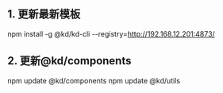 ## 1. 更新最新模板
npm install -g @kd/kd-cli --registry=http://192.168.12.201:4873/

## 2. 更新@kd/components
npm update @kd/components
npm update @kd/utils